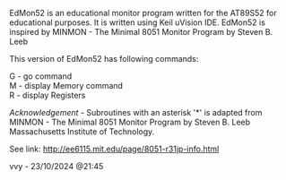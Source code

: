  EdMon52 is an educational monitor program written for the AT89S52 for educational purposes. It is written using Keil uVision IDE.
 EdMon52 is inspired by MINMON - The Minimal 8051 Monitor Program by Steven B. Leeb
 
 This version of EdMon52 has following commands:
 
 G - go command   
 M - display Memory command   
 R - display Registers   
 
 *Acknowledgement* - Subroutines with an asterisk '*' is adapted from MINMON - The Minimal 8051 Monitor Program by Steven B. Leeb
 Massachusetts Institute of Technology. 
 
 See link: http://ee6115.mit.edu/page/8051-r31jp-info.html

 vvy - 23/10/2024 @21:45
